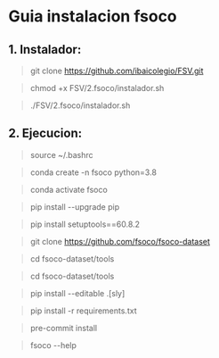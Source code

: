 # Guia instalacion fsoco
## 1. Instalador:

>git clone https://github.com/ibaicolegio/FSV.git

>chmod +x FSV/2.fsoco/instalador.sh

>./FSV/2.fsoco/instalador.sh

## 2. Ejecucion:

>source ~/.bashrc

>conda create -n fsoco python=3.8

>conda activate fsoco

>pip install --upgrade pip

>pip install setuptools==60.8.2

>git clone https://github.com/fsoco/fsoco-dataset

>cd fsoco-dataset/tools

>cd fsoco-dataset/tools

>pip install --editable .[sly]

>pip install -r requirements.txt

>pre-commit install

>fsoco --help
